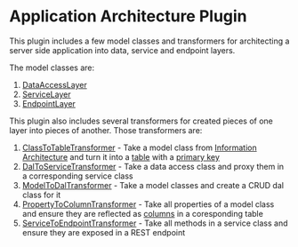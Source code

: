 # Application Architecture Plugin

This plugin includes a few model classes and transformers for architecting a server side application into data, service and endpoint layers.

The model classes are:

1. [DataAccessLayer](./DataAccessLayer.ts)
1. [ServiceLayer](./ServiceLayer.ts)
1. [EndpointLayer](./EndpointLayer.ts)

This plugin also includes several transformers for created pieces of one layer into pieces of another. Those transformers are:

1. [ClassToTableTransformer](./builders/ClassToTableTransformer.ts) - Take a model class from [Information Architecture](../information-architecture/README.md) and turn it into a [table](../rdbms-basic/Table.ts) with a [primary key](../rdbms-basic/PrimaryKey.ts)
1. [DalToServiceTransformer](./builders/DalToServiceTransformer.ts) - Take a data access class and proxy them in a corresponding service class
1. [ModelToDalTransformer](./builders/ModelToDalTransformer.ts) - Take a model classes and create a CRUD dal class for it
1. [PropertyToColumnTransformer](./builders/PropertyToColumnTransformer.ts) - Take all properties of a model class and ensure they are reflected as [columns](../rdbms-basic/Column.ts) in a coresponding table
1. [ServiceToEndpointTransformer](./builders/ServiceToEndpointTransformer.ts) - Take all methods in a service class and ensure they are exposed in a REST endpoint
